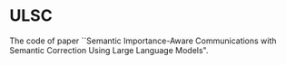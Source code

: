 # ULSC


The code of paper ``Semantic Importance-Aware Communications with Semantic Correction Using Large Language Models".
